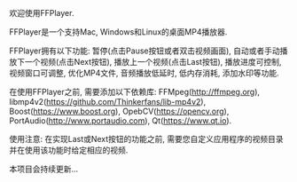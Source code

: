 欢迎使用FFPlayer.

FFPlayer是一个支持Mac, Windows和Linux的桌面MP4播放器.

FFPlayer拥有以下功能:
暂停(点击Pause按钮或者双击视频画面),
自动或者手动播放下一个视频(点击Next按钮),
播放上一个视频(点击Last按钮),
播放进度可控制,
视频窗口可调整,
优化MP4文件,
音频播放低延时,
低内存消耗,
添加水印等功能.

在使用FFPlayer之前, 需要添加以下依赖库:
FFMpeg(http://ffmpeg.org),
libmp4v2(https://github.com/Thinkerfans/lib-mp4v2),
Boost(https://www.boost.org),
OpebCV(https://opencv.org),
PortAudio(http://www.portaudio.com),
Qt(https://www.qt.io).

使用注意:
在实现Last或Next按钮的功能之前, 需要您自定义应用程序的视频目录并在使用该功能时给定相应的视频.

本项目会持续更新...
